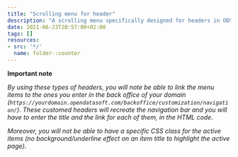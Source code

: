 ```yaml
---
title: "Scrolling menu for header"
description: "A scrolling menu specifically designed for headers in ODS portals"
date: 2021-06-23T20:57:00+02:00
tags: []
resources:
- src: '*/'
  name: folder-:counter
---
```


**Important note**

_By using these types of headers, you will note be able to link the menu items to the ones you enter in the back office of your domain (`https://yourdomain.opendatasoft.com/backoffice/customization/navigation/`)_. _These customed headers will recreate the navigation bar and you will have to enter the title and the link for each  of them, in the HTML code_.

_Moreover, you will not be able to have a specific CSS class for the active items (no background/underline effect on an item title to highlight the active page)_.